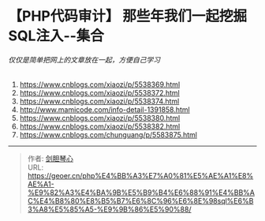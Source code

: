 # 【PHP代码审计】 那些年我们一起挖掘SQL注入--集合


  

###### 仅仅是简单把网上的文章放在一起，方便自己学习

1. https://www.cnblogs.com/xiaozi/p/5538369.html
2. https://www.cnblogs.com/xiaozi/p/5538372.html
3. https://www.cnblogs.com/xiaozi/p/5538374.html
4. http://www.mamicode.com/info-detail-1391858.html
5. https://www.cnblogs.com/xiaozi/p/5538380.html
6. https://www.cnblogs.com/xiaozi/p/5538382.html
7. https://www.cnblogs.com/chunguang/p/5583875.html

---

> 作者: [剑胆琴心](http://geoer.cn)  
> URL: https://geoer.cn/php%E4%BB%A3%E7%A0%81%E5%AE%A1%E8%AE%A1-%E9%82%A3%E4%BA%9B%E5%B9%B4%E6%88%91%E4%BB%AC%E4%B8%80%E8%B5%B7%E6%8C%96%E6%8E%98sql%E6%B3%A8%E5%85%A5-%E9%9B%86%E5%90%88/  

